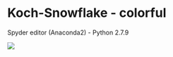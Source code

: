 # Koch-Snowflake - colorful



Spyder editor (Anaconda2) - Python 2.7.9

![ ](https://i.imgur.com/37e85Pl.png)
